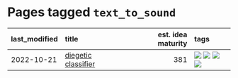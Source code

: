 # Pages tagged `text_to_sound`

|last_modified|title|est. idea maturity|tags
|:---|:---|---:|:---|
|2022-10-21|[diegetic classifier](../diegetic-classifier.md)|381|[![](https://img.shields.io/badge/tag-audio-95bed6)](../tags/audio.md) [![](https://img.shields.io/badge/tag-classification-1743a)](../tags/classification.md) [![](https://img.shields.io/badge/tag-experimental-4db4d2)](../tags/experimental.md) [![](https://img.shields.io/badge/tag-text_to_sound-c92725)](../tags/text_to_sound.md)|